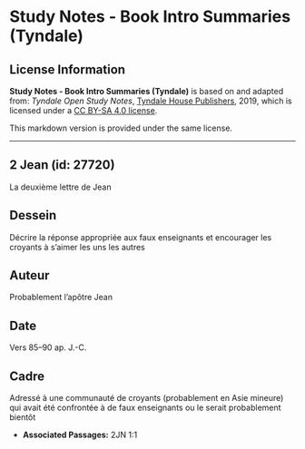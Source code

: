 # Study Notes - Book Intro Summaries (Tyndale)

## License Information

**Study Notes - Book Intro Summaries (Tyndale)** is based on and adapted from: _Tyndale Open Study Notes_, [Tyndale House Publishers](https://tyndaleopenresources.com/), 2019, which is licensed under a [CC BY-SA 4.0 license](https://creativecommons.org/licenses/by-sa/4.0/legalcode.en).

This markdown version is provided under the same license.



--------------------------------

## 2 Jean (id: 27720)

La deuxième lettre de Jean

Dessein
-------

Décrire la réponse appropriée aux faux enseignants et encourager les croyants à s’aimer les uns les autres

Auteur
------

Probablement l’apôtre Jean

Date
----

Vers 85–90 ap. J.\-C.

Cadre
-----

Adressé à une communauté de croyants (probablement en Asie mineure) qui avait été confrontée à de faux enseignants ou le serait probablement bientôt

* **Associated Passages:** 2JN 1:1

